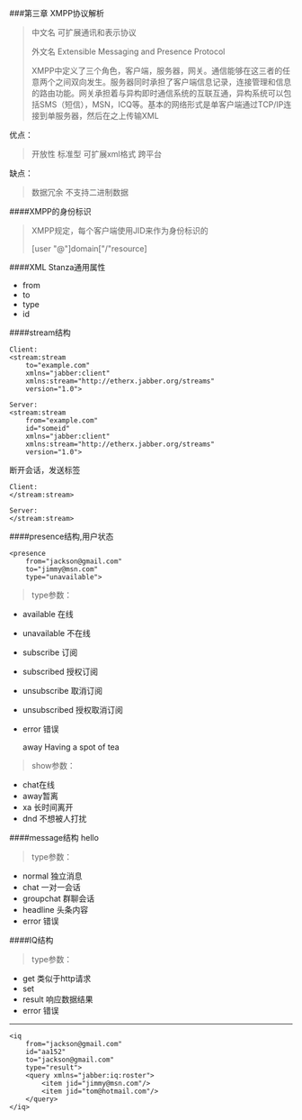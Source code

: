 ###第三章 XMPP协议解析
>中文名 可扩展通讯和表示协议 
>
>外文名 Extensible Messaging and Presence Protocol
>
>XMPP中定义了三个角色，客户端，服务器，网关。通信能够在这三者的任意两个之间双向发生。服务器同时承担了客户端信息记录，连接管理和信息的路由功能。网关承担着与异构即时通信系统的互联互通，异构系统可以包括SMS（短信），MSN，ICQ等。基本的网络形式是单客户端通过TCP/IP连接到单服务器，然后在之上传输XML

优点：
>开放性
>标准型
>可扩展xml格式
>跨平台

缺点：
>数据冗余
>不支持二进制数据

####XMPP的身份标识
>XMPP规定，每个客户端使用JID来作为身份标识的
>
>[user "@"]domain["/"resource]


####XML Stanza通用属性
* from
* to
* type
* id

####stream结构

	Client:
	<stream:stream
		to="example.com"
		xmlns="jabber:client"
		xmlns:stream="http://etherx.jabber.org/streams"
		version="1.0">

	Server:
	<stream:stream
		from="example.com"
		id="someid"
		xmlns="jabber:client"
		xmlns:stream="http://etherx.jabber.org/streams"
		version="1.0">

断开会话，发送标签

	Client:
	</stream:stream>

	Server:
	</stream:stream>

####presence结构,用户状态
	
	<presence
		from="jackson@gmail.com"
		to="jimmy@msn.com"
		type="unavailable">

>type参数：

* available 	在线
* unavailable	不在线
* subscribe 	订阅
* subscribed	授权订阅
* unsubscribe	取消订阅
* unsubscribed	授权取消订阅
* error 		错误

	<presence>
		<show>away</show>
		<status>Having a spot of tea</status>
	</presence>

>show参数：

* chat在线
* away暂离
* xa  长时间离开
* dnd 不想被人打扰

####message结构
	<message
		from="jackson@gmail.com"
		to="jimmy@msn.com"
		type="chat">
		<body>hello</body>
	</message>

>type参数：

* normal 	独立消息
* chat 		一对一会话
* groupchat 群聊会话
* headline	头条内容
* error		错误

####IQ结构
	<iq
		from="jackson@gmail.com"
		id="aa152"
		to="jackson@gmail.com"
		type="get">
		<query xmlns="jabber:iq:roster"/>
	</iq>

>type参数：

* get 		类似于http请求
* set 	
* result   	响应数据结果
* error		错误


-------------------------------
	<iq
		from="jackson@gmail.com"
		id="aa152"
		to="jackson@gmail.com"
		type="result">
		<query xmlns="jabber:iq:roster">
			<item jid="jimmy@msn.com"/>
			<item jid="tom@hotmail.com"/>
		</query>
	</iq>